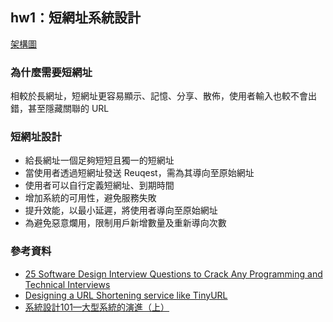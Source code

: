 ## hw1：短網址系統設計

[架構圖](https://i.imgur.com/wS3oFvZ.png)

### 為什麼需要短網址
相較於長網址，短網址更容易顯示、記憶、分享、散佈，使用者輸入也較不會出錯，甚至隱藏關聯的 URL

### 短網址設計
- 給長網址一個足夠短短且獨一的短網址
- 當使用者透過短網址發送 Reuqest，需為其導向至原始網址
- 使用者可以自行定義短網址、到期時間
- 增加系統的可用性，避免服務失敗
- 提升效能，以最小延遲，將使用者導向至原始網址
- 為避免惡意爛用，限制用戶新增數量及重新導向次數

### 參考資料
- [25 Software Design Interview Questions to Crack Any Programming and Technical Interviews](https://medium.com/javarevisited/25-software-design-interview-questions-to-crack-any-programming-and-technical-interviews-4b8237942db0)
- [Designing a URL Shortening service like TinyURL](https://www.educative.io/courses/grokking-the-system-design-interview/m2ygV4E81AR)
- [系統設計101—大型系統的演進（上）](https://medium.com/%E5%BE%8C%E7%AB%AF%E6%96%B0%E6%89%8B%E6%9D%91/backend-architecture-101-5c425e760a13)